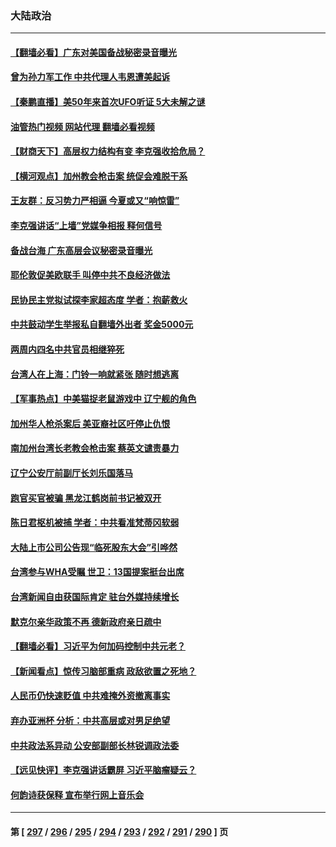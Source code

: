 ### 大陆政治
---
#### [【翻墙必看】广东对美国备战秘密录音曝光](../../pages/ncid277/n13739530.md?05181245) 
#### [曾为孙力军工作 中共代理人韦恩遭美起诉](../../pages/ncid277/n13739487.md?05181245) 
#### [【秦鹏直播】美50年来首次UFO听证 5大未解之谜](../../pages/ncid277/n13739452.md?05181245) 
#### [油管热门视频 网站代理 翻墙必看视频](http://209.222.30.114:81/youtube.html?05181245)
#### [【财商天下】高层权力结构有变 李克强收拾危局？](../../pages/ncid277/n13739513.md?05181245) 
#### [【横河观点】加州教会枪击案 统促会难脱干系](../../pages/ncid277/n13739456.md?05181245) 
#### [王友群：反习势力严相逼 今夏或又“响惊雷”](../../pages/ncid277/n13739442.md?05181245) 
#### [李克强讲话“上墙”党媒争相报 释何信号](../../pages/ncid277/n13739256.md?05181245) 
#### [备战台海 广东高层会议秘密录音曝光](../../pages/ncid277/n13739318.md?05181245) 
#### [耶伦敦促美欧联手 叫停中共不良经济做法](../../pages/ncid277/n13739348.md?05181245) 
#### [民协民主党拟试探李家超态度 学者：抱薪救火](../../pages/ncid277/n13739356.md?05181245) 
#### [中共鼓动学生举报私自翻墙外出者 奖金5000元](../../pages/ncid277/n13739345.md?05181245) 
#### [两周内四名中共官员相继猝死](../../pages/ncid277/n13739322.md?05181245) 
#### [台湾人在上海：门铃一响就紧张 随时想逃离](../../pages/ncid277/n13739189.md?05181245) 
#### [【军事热点】中美猫捉老鼠游戏中 辽宁舰的角色](../../pages/ncid277/n13738802.md?05181245) 
#### [加州华人枪杀案后 美亚裔社区吁停止仇恨](../../pages/ncid277/n13739155.md?05181245) 
#### [南加州台湾长老教会枪击案 蔡英文谴责暴力](../../pages/ncid277/n13739071.md?05181245) 
#### [辽宁公安厅前副厅长刘乐国落马](../../pages/ncid277/n13739139.md?05181245) 
#### [跑官买官被骗 黑龙江鹤岗前书记被双开](../../pages/ncid277/n13739119.md?05181245) 
#### [陈日君枢机被捕 学者：中共看准梵蒂冈软弱](../../pages/ncid277/n13739018.md?05181245) 
#### [大陆上市公司公告现“临死股东大会”引哗然](../../pages/ncid277/n13739023.md?05181245) 
#### [台湾参与WHA受瞩 世卫：13国提案挺台出席](../../pages/ncid277/n13738973.md?05181245) 
#### [台湾新闻自由获国际肯定 驻台外媒持续增长](../../pages/ncid277/n13738977.md?05181245) 
#### [默克尔亲华政策不再 德新政府亲日疏中](../../pages/ncid277/n13738962.md?05181245) 
#### [【翻墙必看】习近平为何加码控制中共元老？](../../pages/ncid277/n13738863.md?05181245) 
#### [【新闻看点】惊传习脑部重病 政敌欲置之死地？](../../pages/ncid277/n13738763.md?05181245) 
#### [人民币仍快速贬值 中共难掩外资撤离事实](../../pages/ncid277/n13738925.md?05181245) 
#### [弃办亚洲杯 分析：中共高层或对男足绝望](../../pages/ncid277/n13738875.md?05181245) 
#### [中共政法系异动 公安部副部长林锐调政法委](../../pages/ncid277/n13738846.md?05181245) 
#### [【远见快评】李克强讲话霸屏 习近平脑瘤疑云？](../../pages/ncid277/n13738758.md?05181245) 
#### [何韵诗获保释 宣布举行网上音乐会](../../pages/ncid277/n13738669.md?05181245) 

---
#### 第 [ [297](./297.md?05181245) / [296](./296.md?05181245) / [295](./295.md?05181245) / [294](./294.md?05181245) / [293](./293.md?05181245) / [292](./292.md?05181245) / [291](./291.md?05181245) / [290](./290.md?05181245) ] 页
